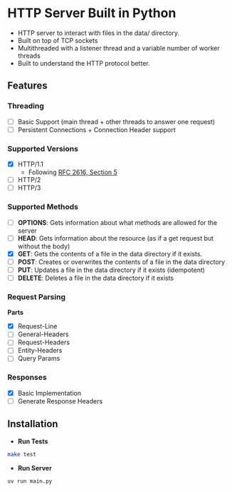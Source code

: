 # HTTP Server Built in Python

- HTTP server to interact with files in the data/ directory.
- Built on top of TCP sockets
- Multithreaded with a listener thread and a variable number of worker threads
- Built to understand the HTTP protocol better.

## Features

### Threading

- [ ] Basic Support (main thread + other threads to answer one request)
- [ ] Persistent Connections + Connection Header support

### Supported Versions

- [x] HTTP/1.1
  - Following [RFC 2616, Section 5](https://datatracker.ietf.org/doc/html/rfc2616#section-5)
- [ ] HTTP/2
- [ ] HTTP/3

### Supported Methods

- [ ] **OPTIONS**: Gets information about what methods are allowed for the server
- [ ] **HEAD**: Gets information about the resource (as if a get request but without the body)
- [x] **GET**: Gets the contents of a file in the data directory if it exists.
- [ ] **POST**: Creates or overwrites the contents of a file in the data directory
- [ ] **PUT**: Updates a file in the data directory if it exists (idempotent)
- [ ] **DELETE**: Deletes a file in the data directory if it exists

### Request Parsing

**Parts**

- [x] Request-Line
- [ ] General-Headers
- [ ] Request-Headers
- [ ] Entity-Headers
- [ ] Query Params

### Responses

- [x] Basic Implementation
- [ ] Generate Response Headers

## Installation

- **Run Tests**

```bash
make test
```

- **Run Server**

```bash
uv run main.py
```

